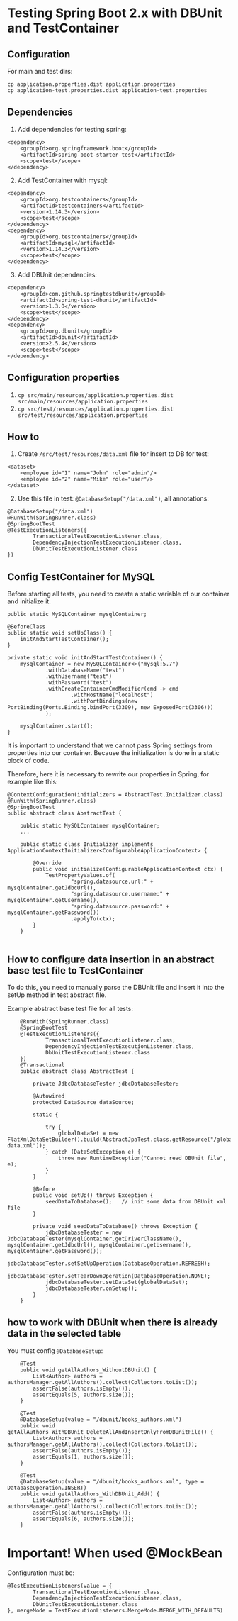 # Testing Spring Boot 2.x with DBUnit and TestContainer

## Configuration

For main and test dirs:
```
cp application.properties.dist application.properties
cp application-test.properties.dist application-test.properties
```

## Dependencies

1. Add dependencies for testing spring:

```
<dependency>
    <groupId>org.springframework.boot</groupId>
    <artifactId>spring-boot-starter-test</artifactId>
    <scope>test</scope>
</dependency>
```

2. Add TestContainer with mysql:

```
<dependency>
    <groupId>org.testcontainers</groupId>
    <artifactId>testcontainers</artifactId>
    <version>1.14.3</version>
    <scope>test</scope>
</dependency>
<dependency>
    <groupId>org.testcontainers</groupId>
    <artifactId>mysql</artifactId>
    <version>1.14.3</version>
    <scope>test</scope>
</dependency>
```

3. Add DBUnit dependencies:

```
<dependency>
    <groupId>com.github.springtestdbunit</groupId>
    <artifactId>spring-test-dbunit</artifactId>
    <version>1.3.0</version>
    <scope>test</scope>
</dependency>
<dependency>
    <groupId>org.dbunit</groupId>
    <artifactId>dbunit</artifactId>
    <version>2.5.4</version>
    <scope>test</scope>
</dependency>
```

## Configuration properties

1. `cp src/main/resources/application.properties.dist src/main/resources/application.properties`
2. `cp src/test/resources/application.properties.dist src/test/resources/application.properties`

## How to

1. Create `/src/test/resources/data.xml` file for insert to DB for test:

```
<dataset>
    <employee id="1" name="John" role="admin"/>
    <employee id="2" name="Mike" role="user"/>
</dataset>
```

2. Use this file in test: `@DatabaseSetup("/data.xml")`, all annotations:

```
@DatabaseSetup("/data.xml")
@RunWith(SpringRunner.class)
@SpringBootTest
@TestExecutionListeners({
        TransactionalTestExecutionListener.class,
        DependencyInjectionTestExecutionListener.class,
        DbUnitTestExecutionListener.class
})
```

## Config TestContainer for MySQL

Before starting all tests, you need to create a static variable of our container 
and initialize it.

```
public static MySQLContainer mysqlContainer;

@BeforeClass
public static void setUpClass() {
    initAndStartTestContainer();
}

private static void initAndStartTestContainer() {
    mysqlContainer = new MySQLContainer<>("mysql:5.7")
            .withDatabaseName("test")
            .withUsername("test")
            .withPassword("test")
            .withCreateContainerCmdModifier(cmd -> cmd
                    .withHostName("localhost")
                    .withPortBindings(new PortBinding(Ports.Binding.bindPort(3309), new ExposedPort(3306)))
            );

    mysqlContainer.start();
}
```

  
It is important to understand that we cannot pass Spring settings from 
properties into our container. Because the initialization is done in a 
static block of code. 
  
Therefore, here it is necessary to rewrite our properties in Spring, 
for example like this:

```
@ContextConfiguration(initializers = AbstractTest.Initializer.class)
@RunWith(SpringRunner.class)
@SpringBootTest
public abstract class AbstractTest {

    public static MySQLContainer mysqlContainer;
    ...

    public static class Initializer implements ApplicationContextInitializer<ConfigurableApplicationContext> {
    
        @Override
        public void initialize(ConfigurableApplicationContext ctx) {
            TestPropertyValues.of(
                    "spring.datasource.url:" + mysqlContainer.getJdbcUrl(),
                    "spring.datasource.username:" + mysqlContainer.getUsername(),
                    "spring.datasource.password:" + mysqlContainer.getPassword())
                    .applyTo(ctx);
        }
    }
    
```

## How to configure data insertion in an abstract base test file to TestContainer

To do this, you need to manually parse the DBUnit file and insert it into the 
setUp method in test abstract file.

Example abstract base test file for all tests:
```
    @RunWith(SpringRunner.class)
    @SpringBootTest
    @TestExecutionListeners({
            TransactionalTestExecutionListener.class,
            DependencyInjectionTestExecutionListener.class,
            DbUnitTestExecutionListener.class
    })
    @Transactional
    public abstract class AbstractTest {
    
        private JdbcDatabaseTester jdbcDatabaseTester;
    
        @Autowired
        protected DataSource dataSource;

        static {
    
            try {
                globalDataSet = new FlatXmlDataSetBuilder().build(AbstractJpaTest.class.getResource("/global-data.xml"));
            } catch (DataSetException e) {
                throw new RuntimeException("Cannot read DBUnit file", e);
            }
        }
    
        @Before
        public void setUp() throws Exception {
            seedDataToDatabase();   // init some data from DBUnit xml file
        }
    
        private void seedDataToDatabase() throws Exception {
            jdbcDatabaseTester = new JdbcDatabaseTester(mysqlContainer.getDriverClassName(), mysqlContainer.getJdbcUrl(), mysqlContainer.getUsername(), mysqlContainer.getPassword());
            jdbcDatabaseTester.setSetUpOperation(DatabaseOperation.REFRESH);
            jdbcDatabaseTester.setTearDownOperation(DatabaseOperation.NONE);
            jdbcDatabaseTester.setDataSet(globalDataSet);
            jdbcDatabaseTester.onSetup();
        }
    }
```

## how to work with DBUnit when there is already data in the selected table

You must config `@DatabaseSetup`:

```
    @Test
    public void getAllAuthors_WithoutDBUnit() {
        List<Author> authors = authorsManager.getAllAuthors().collect(Collectors.toList());
        assertFalse(authors.isEmpty());
        assertEquals(5, authors.size());
    }

    @Test
    @DatabaseSetup(value = "/dbunit/books_authors.xml")
    public void getAllAuthors_WithDBUnit_DeleteAllAndInsertOnlyFromDBUnitFile() {
        List<Author> authors = authorsManager.getAllAuthors().collect(Collectors.toList());
        assertFalse(authors.isEmpty());
        assertEquals(1, authors.size());
    }

    @Test
    @DatabaseSetup(value = "/dbunit/books_authors.xml", type = DatabaseOperation.INSERT)
    public void getAllAuthors_WithDBUnit_Add() {
        List<Author> authors = authorsManager.getAllAuthors().collect(Collectors.toList());
        assertFalse(authors.isEmpty());
        assertEquals(6, authors.size());
    }
```

# Important! When used @MockBean

Configuration must be:
```
@TestExecutionListeners(value = {
        TransactionalTestExecutionListener.class,
        DependencyInjectionTestExecutionListener.class,
        DbUnitTestExecutionListener.class
}, mergeMode = TestExecutionListeners.MergeMode.MERGE_WITH_DEFAULTS)
```